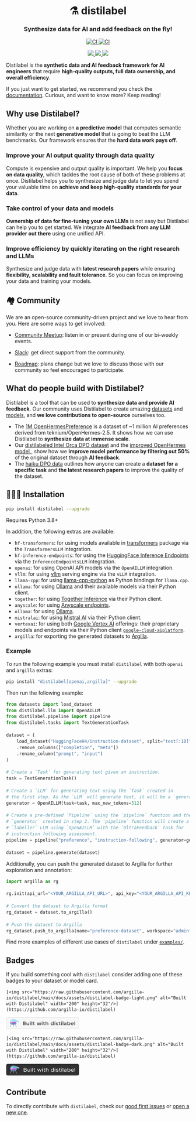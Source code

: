 <div align="center">
  <h1>⚗️ distilabel</h1>
</div>
<h3 align="center">Synthesize data for AI and add feedback on the fly!</h2>

<p align="center">
<a  href="https://pypi.org/project/distilabel/">
<img alt="CI" src="https://img.shields.io/pypi/v/distilabel.svg?style=flat-round&logo=pypi&logoColor=white">
</a>
<a href="https://pepy.tech/project/distilabel">
<img alt="CI" src="https://static.pepy.tech/personalized-badge/distilabel?period=month&units=international_system&left_color=grey&right_color=blue&left_text=pypi%20downloads/month">
</a>
</p>

<p align="center">
<a href="https://twitter.com/argilla_io">
<img src="https://img.shields.io/badge/twitter-black?logo=x"/>
</a>
<a href="https://www.linkedin.com/company/argilla-io">
<img src="https://img.shields.io/badge/linkedin-blue?logo=linkedin"/>
</a>
<a href="https://join.slack.com/t/rubrixworkspace/shared_invite/zt-whigkyjn-a3IUJLD7gDbTZ0rKlvcJ5g">
<img src="https://img.shields.io/badge/slack-purple?logo=slack"/>
</a>
</p>

Distilabel is the **synthetic data and AI feedback framework for AI engineers** that require **high-quality outputs, full data ownership, and overall efficiency**.

If you just want to get started, we recommend you check the [documentation](http://distilabel.argilla.io/). Curious, and want to know more? Keep reading!
<!-- ![overview](https://github.com/argilla-io/distilabel/assets/36760800/360110da-809d-4e24-a29b-1a1a8bc4f9b7)  -->

## Why use Distilabel?

Whether you are working on **a predictive model** that computes semantic similarity or the next **generative model** that is going to beat the LLM benchmarks. Our framework ensures that the **hard data work pays off**.

### Improve your AI output quality through data quality

Compute is expensive and output quality is important. We help you **focus on data quality**, which tackles the root cause of both of these problems at once. Distilabel helps you to synthesize and judge data to let you spend your valuable time on **achieve and keep high-quality standards for your data**.

### Take control of your data and models

**Ownership of data for fine-tuning your own LLMs** is not easy but Distilabel can help you to get started. We integrate **AI feedback from any LLM provider out there** using one unified API.

### Improve efficiency by quickly iterating on the right research and LLMs

Synthesize and judge data with **latest research papers** while ensuring **flexibility, scalability and fault tolerance**. So you can focus on improving your data and training your models.

## 🏘️ Community

We are an open-source community-driven project and we love to hear from you. Here are some ways to get involved:

- [Community Meetup](https://lu.ma/embed-checkout/evt-IQtRiSuXZCIW6FB): listen in or present during one of our bi-weekly events.

- [Slack](https://join.slack.com/t/rubrixworkspace/shared_invite/zt-whigkyjn-a3IUJLD7gDbTZ0rKlvcJ5g): get direct support from the community.

- [Roadmap](https://github.com/orgs/argilla-io/projects/10/views/1): plans change but we love to discuss those with our community so feel encouraged to participate.

## What do people build with Distilabel?

Distilabel is a tool that can be used to **synthesize data and provide AI feedback**. Our community uses Distilabel to create amazing [datasets](https://huggingface.co/datasets?other=distilabel) and [models](https://huggingface.co/models?other=distilabel), and **we love contributions to open-source** ourselves too.

- The [1M OpenHermesPreference](https://huggingface.co/datasets/argilla/OpenHermesPreferences) is a dataset of ~1 million AI preferences derived from teknium/OpenHermes-2.5. It shows how we can use Distilabel to **synthesize data at immense scale**.
- Our [distilabeled Intel Orca DPO dataset](https://huggingface.co/datasets/argilla/distilabel-intel-orca-dpo-pairs) and the [improved OpenHermes model](https://huggingface.co/argilla/distilabeled-OpenHermes-2.5-Mistral-7B),, show how we **improve model performance by filtering out 50%** of the original dataset through **AI feedback**.
- The [haiku DPO data](https://github.com/davanstrien/haiku-dpo) outlines how anyone can create a **dataset for a specific task** and **the latest research papers** to improve the quality of the dataset.

## 👨🏽‍💻 Installation

```sh
pip install distilabel --upgrade
```

Requires Python 3.8+

In addition, the following extras are available:

- `hf-transformers`: for using models available in [transformers](https://github.com/huggingface/transformers) package via the `TransformersLLM` integration.
- `hf-inference-endpoints`: for using the [HuggingFace Inference Endpoints](https://huggingface.co/inference-endpoints) via the `InferenceEndpointsLLM` integration.
- `openai`: for using OpenAI API models via the `OpenAILLM` integration.
- `vllm`: for using [vllm](https://github.com/vllm-project/vllm) serving engine via the `vLLM` integration.
- `llama-cpp`: for using [llama-cpp-python](https://github.com/abetlen/llama-cpp-python) as Python bindings for `llama.cpp`.
- `ollama`: for using [Ollama](https://github.com/ollama/ollama) and their available models via their Python client.
- `together`: for using [Together Inference](https://www.together.ai/products) via their Python client.
- `anyscale`: for using [Anyscale endpoints](https://www.anyscale.com/endpoints).
- `ollama`: for using [Ollama](https://ollama.ai/).
- `mistralai`: for using [Mistral AI](https://docs.mistral.ai/platform/endpoints/) via their Python client.
- `vertexai`: for using both [Google Vertex AI](https://cloud.google.com/vertex-ai/?&gad_source=1&hl=es) offerings: their proprietary models and endpoints via their Python client [`google-cloud-aiplatform`](https://github.com/googleapis/python-aiplatform).
- `argilla`: for exporting the generated datasets to [Argilla](https://argilla.io/).

### Example

To run the following example you must install `distilabel` with both `openai` and `argilla` extras:

```sh
pip install "distilabel[openai,argilla]" --upgrade
```

Then run the following example:

```python
from datasets import load_dataset
from distilabel.llm import OpenAILLM
from distilabel.pipeline import pipeline
from distilabel.tasks import TextGenerationTask

dataset = (
    load_dataset("HuggingFaceH4/instruction-dataset", split="test[:10]")
    .remove_columns(["completion", "meta"])
    .rename_column("prompt", "input")
)

# Create a `Task` for generating text given an instruction.
task = TextGenerationTask()

# Create a `LLM` for generating text using the `Task` created in
# the first step. As the `LLM` will generate text, it will be a `generator`.
generator = OpenAILLM(task=task, max_new_tokens=512)

# Create a pre-defined `Pipeline` using the `pipeline` function and the
# `generator` created in step 2. The `pipeline` function will create a
# `labeller` LLM using `OpenAILLM` with the `UltraFeedback` task for
# instruction following assessment.
pipeline = pipeline("preference", "instruction-following", generator=generator)

dataset = pipeline.generate(dataset)
```

Additionally, you can push the generated dataset to Argilla for further exploration and annotation:

```python
import argilla as rg

rg.init(api_url="<YOUR_ARGILLA_API_URL>", api_key="<YOUR_ARGILLA_API_KEY>")

# Convert the dataset to Argilla format
rg_dataset = dataset.to_argilla()

# Push the dataset to Argilla
rg_dataset.push_to_argilla(name="preference-dataset", workspace="admin")
```

Find more examples of different use cases of `distilabel` under [`examples/`](./examples/).

## Badges

If you build something cool with `distilabel` consider adding one of these badges to your dataset or model card.

    [<img src="https://raw.githubusercontent.com/argilla-io/distilabel/main/docs/assets/distilabel-badge-light.png" alt="Built with Distilabel" width="200" height="32"/>](https://github.com/argilla-io/distilabel)

[<img src="https://raw.githubusercontent.com/argilla-io/distilabel/main/docs/assets/distilabel-badge-light.png" alt="Built with Distilabel" width="200" height="32"/>](https://github.com/argilla-io/distilabel)

    [<img src="https://raw.githubusercontent.com/argilla-io/distilabel/main/docs/assets/distilabel-badge-dark.png" alt="Built with Distilabel" width="200" height="32"/>](https://github.com/argilla-io/distilabel)

[<img src="https://raw.githubusercontent.com/argilla-io/distilabel/main/docs/assets/distilabel-badge-dark.png" alt="Built with Distilabel" width="200" height="32"/>](https://github.com/argilla-io/distilabel)

## Contribute

To directly contribute with `distilabel`, check our [good first issues](https://github.com/argilla-io/distilabel/issues?q=is%3Aissue+is%3Aopen+label%3A%22good+first+issue%22) or [open a new one](https://github.com/argilla-io/distilabel/issues/new/choose).

